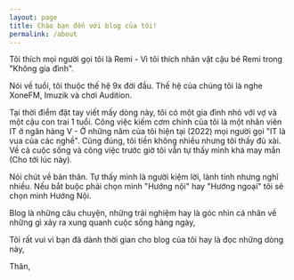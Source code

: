 ```yaml
---
layout: page
title: Chào bạn đến với blog của tôi!
permalink: /about
---
```


Tôi thích mọi người gọi tôi là Remi - Vì tôi thích nhân vật cậu bé Remi trong "Không gia đình".

Nói về tuổi, tôi thuộc thế hệ 9x đời đầu. Thế hệ của chúng tôi là nghe XoneFM, Imuzik và chơi Audition.

Tại thời điểm đặt tay viết mấy dòng này, tôi có một gia đình nhỏ với vợ và một cậu con trai 1 tuổi. Công việc kiếm cơm chính của tôi là một nhân viên IT ở ngân hàng V - Ở những năm của tôi hiện tại (2022) mọi người gọi "IT là vua của các nghề". Cũng đúng, tôi tiền không nhiều nhưng tôi thấy đủ xài. Về cả cuộc sống và công việc trước giờ tôi vẫn tự thấy mình khá may mắn (Cho tới lúc này).

Nói chút về bản thân. Tự thấy mình là người kiệm lời, lành tính nhưng nghĩ nhiều. Nếu bắt buộc phải chọn mình "Hướng nội" hay "Hướng ngoại" tôi sẽ chọn mình Hướng Nội.

Blog là những câu chuyện, những trải nghiệm hay là góc nhìn cá nhân về những gì xảy ra xung quanh cuộc sống hàng ngày,

Tôi rất vui vì bạn đã dành thời gian cho blog của tôi hay là đọc những dòng này,

Thân,

